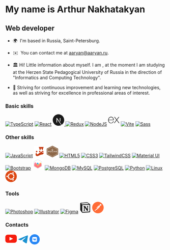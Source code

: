 <h1> My name is Arthur Nakhatakyan</h1>

<h2> Web developer </h2>

- 🌍  I'm based in Russia, Saint-Petersburg.

- ✉️  You can contact me at [aaryan@aaryan.ru](mailto:aaryan@aaryan.ru).

- 🏛️  Hi! Little information about myself. I am <span id="age"></span>, at the moment I am studying at the Herzen State Pedagogical University of Russia in the direction of "Informatics and Computing Technology".

- 🐛 Striving for continuous improvement and learning new technologies, as well as striving for excellence in professional areas of interest.

### Basic skills

<p align="left">
<a href="https://www.typescriptlang.org/" target="_blank" rel="noreferrer"><img src="https://raw.githubusercontent.com/danielcranney/readme-generator/main/public/icons/skills/typescript-colored.svg" width="36" height="36" alt="TypeScript" /></a>
<a href="https://reactjs.org/" target="_blank" rel="noreferrer"><img src="https://raw.githubusercontent.com/danielcranney/readme-generator/main/public/icons/skills/react-colored.svg" width="36" height="36" alt="React" /></a>
<a href="https://nextjs.org/docs" target="_blank" rel="noreferrer"><svg width=36 xmlns="http://www.w3.org/2000/svg" viewBox="0 0 128 128"><path d="M64 0C28.7 0 0 28.7 0 64s28.7 64 64 64c11.2 0 21.7-2.9 30.8-7.9L48.4 55.3v36.6h-6.8V41.8h6.8l50.5 75.8C116.4 106.2 128 86.5 128 64c0-35.3-28.7-64-64-64zm22.1 84.6l-7.5-11.3V41.8h7.5v42.8z" fill="currentColor"/>
</svg>
</a>
<a href="https://redux.js.org/" target="_blank" rel="noreferrer"><img src="https://raw.githubusercontent.com/danielcranney/readme-generator/main/public/icons/skills/redux-colored.svg" width="36" height="36" alt="Redux" /></a>
<a href="https://nodejs.org/en/" target="_blank" rel="noreferrer"><img src="https://raw.githubusercontent.com/danielcranney/readme-generator/main/public/icons/skills/nodejs-colored.svg" width="36" height="36" alt="NodeJS" /></a>
<a href="https://expressjs.com/" target="_blank" rel="noreferrer"><svg xmlns="http://www.w3.org/2000/svg" viewBox="0 0 128 128" width=36><path d="M126.67 98.44c-4.56 1.16-7.38.05-9.91-3.75-5.68-8.51-11.95-16.63-18-24.9-.78-1.07-1.59-2.12-2.6-3.45C89 76 81.85 85.2 75.14 94.77c-2.4 3.42-4.92 4.91-9.4 3.7l26.92-36.13L67.6 29.71c4.31-.84 7.29-.41 9.93 3.45 5.83 8.52 12.26 16.63 18.67 25.21 6.45-8.55 12.8-16.67 18.8-25.11 2.41-3.42 5-4.72 9.33-3.46-3.28 4.35-6.49 8.63-9.72 12.88-4.36 5.73-8.64 11.53-13.16 17.14-1.61 2-1.35 3.3.09 5.19C109.9 76 118.16 87.1 126.67 98.44zM1.33 61.74c.72-3.61 1.2-7.29 2.2-10.83 6-21.43 30.6-30.34 47.5-17.06C60.93 41.64 63.39 52.62 62.9 65H7.1c-.84 22.21 15.15 35.62 35.53 28.78 7.15-2.4 11.36-8 13.47-15 1.07-3.51 2.84-4.06 6.14-3.06-1.69 8.76-5.52 16.08-13.52 20.66-12 6.86-29.13 4.64-38.14-4.89C5.26 85.89 3 78.92 2 71.39c-.15-1.2-.46-2.38-.7-3.57q.03-3.04.03-6.08zm5.87-1.49h50.43c-.33-16.06-10.33-27.47-24-27.57-15-.12-25.78 11.02-26.43 27.57z" fill="currentColor"/></svg></a>
<a href="https://vitejs.dev/" target="_blank" rel="noreferrer"><img src="https://raw.githubusercontent.com/danielcranney/readme-generator/main/public/icons/skills/vite-colored.svg" width="36" height="36" alt="Vite" /></a>
<a href="https://sass-lang.com/" target="_blank" rel="noreferrer"><img src="https://raw.githubusercontent.com/danielcranney/readme-generator/main/public/icons/skills/sass-colored.svg" width="36" height="36" alt="Sass" /></a>
</p>

### Other skills

<p align="left">
<a href="https://developer.mozilla.org/en-US/docs/Web/JavaScript" target="_blank" rel="noreferrer"><img src="https://raw.githubusercontent.com/danielcranney/readme-generator/main/public/icons/skills/javascript-colored.svg" width="36" height="36" alt="JavaScript" /></a>
<a href="https://jestjs.io/" target="_blank" rel="noreferrer"><img src="./assets/jest.svg" width="36" height="36" alt="Jest" /></a>
<a href="https://mochajs.org/" target="_blank" rel="noreferrer"><img src="./assets/mocha.svg" width="36" height="36" alt="Mocha" /></a>
<a href="https://developer.mozilla.org/en-US/docs/Glossary/HTML5" target="_blank" rel="noreferrer"><img src="https://raw.githubusercontent.com/danielcranney/readme-generator/main/public/icons/skills/html5-colored.svg" width="36" height="36" alt="HTML5" /></a>
<a href="https://www.w3.org/TR/CSS/#css" target="_blank" rel="noreferrer"><img src="https://raw.githubusercontent.com/danielcranney/readme-generator/main/public/icons/skills/css3-colored.svg" width="36" height="36" alt="CSS3" /></a>
<a href="https://tailwindcss.com/" target="_blank" rel="noreferrer"><img src="https://raw.githubusercontent.com/danielcranney/readme-generator/main/public/icons/skills/tailwindcss-colored.svg" width="36" height="36" alt="TailwindCSS" /></a>
<a href="https://mui.com/" target="_blank" rel="noreferrer"><img src="https://raw.githubusercontent.com/danielcranney/readme-generator/main/public/icons/skills/materialui-colored.svg" width="36" height="36" alt="Material UI" /></a>
<a href="https://getbootstrap.com/" target="_blank" rel="noreferrer"><img src="https://raw.githubusercontent.com/danielcranney/readme-generator/main/public/icons/skills/bootstrap-colored.svg" width="36" height="36" alt="Bootstrap" /></a>
<a href="https://getbootstrap.com/" target="_blank" rel="noreferrer"><img src="./assets/chartjs-logo.svg" width="36" height="36" alt="Bootstrap" /></a>
<a href="https://www.mongodb.com/" target="_blank" rel="noreferrer"><img src="https://raw.githubusercontent.com/danielcranney/readme-generator/main/public/icons/skills/mongodb-colored.svg" width="36" height="36" alt="MongoDB" /></a>
<a href="https://www.mysql.com/" target="_blank" rel="noreferrer"><img src="https://raw.githubusercontent.com/danielcranney/readme-generator/main/public/icons/skills/mysql-colored.svg" width="36" height="36" alt="MySQL" /></a>
<a href="https://www.postgresql.org/" target="_blank" rel="noreferrer"><img src="https://raw.githubusercontent.com/danielcranney/readme-generator/main/public/icons/skills/postgresql-colored.svg" width="36" height="36" alt="PostgreSQL" /></a>
<a href="https://www.python.org/" target="_blank" rel="noreferrer"><img src="https://raw.githubusercontent.com/danielcranney/readme-generator/main/public/icons/skills/python-colored.svg" width="36" height="36" alt="Python" /></a>
<a href="https://www.linux.org" target="_blank" rel="noreferrer"><img src="https://raw.githubusercontent.com/danielcranney/readme-generator/main/public/icons/skills/linux-colored.svg" width="36" height="36" alt="Linux" /></a>
<a href="https://ubuntu.com/" target="_blank" rel="noreferrer"><img src="./assets/ubuntu.svg" width="36" height="36" alt="Linux" /></a>
</p>

### Tools

<p align="left">
<a href="https://www.adobe.com/uk/products/photoshop.html" target="_blank" rel="noreferrer"><img src="https://raw.githubusercontent.com/danielcranney/readme-generator/main/public/icons/skills/photoshop-colored.svg" width="36" height="36" alt="Photoshop" /></a>
<a href="https://www.adobe.com/uk/products/illustrator.html" target="_blank" rel="noreferrer"><img src="https://raw.githubusercontent.com/danielcranney/readme-generator/main/public/icons/skills/illustrator-colored.svg" width="36" height="36" alt="Illustrator" /></a>
<a href="https://www.figma.com/" target="_blank" rel="noreferrer"><img src="https://raw.githubusercontent.com/danielcranney/readme-generator/main/public/icons/skills/figma-colored.svg" width="36" height="36" alt="Figma" /></a>
<a href="https://notion.notion.site/" target="_blank" rel="noreferrer"><svg width="36" viewBox="0 0 15 15" fill="none" xmlns="http://www.w3.org/2000/svg" fill="currentColor"><path d="M3.25781 3.11684C3.67771 3.45796 3.83523 3.43193 4.62369 3.37933L12.0571 2.93299C12.2147 2.93299 12.0836 2.77571 12.0311 2.74957L10.7965 1.85711C10.56 1.67347 10.2448 1.46315 9.64083 1.51576L2.44308 2.04074C2.18059 2.06677 2.12815 2.19801 2.2327 2.30322L3.25781 3.11684ZM3.7041 4.84917V12.6704C3.7041 13.0907 3.91415 13.248 4.38693 13.222L12.5562 12.7493C13.0292 12.7233 13.0819 12.4341 13.0819 12.0927V4.32397C13.0819 3.98306 12.9508 3.79921 12.6612 3.82545L4.12422 4.32397C3.80918 4.35044 3.7041 4.50803 3.7041 4.84917ZM11.7688 5.26872C11.8212 5.50518 11.7688 5.74142 11.5319 5.76799L11.1383 5.84641V11.6205C10.7965 11.8042 10.4814 11.9092 10.2188 11.9092C9.79835 11.9092 9.69305 11.7779 9.37812 11.3844L6.80345 7.34249V11.2532L7.61816 11.437C7.61816 11.437 7.61816 11.9092 6.96086 11.9092L5.14879 12.0143C5.09615 11.9092 5.14879 11.647 5.33259 11.5944L5.80546 11.4634V6.29276L5.1489 6.24015C5.09625 6.00369 5.22739 5.66278 5.5954 5.63631L7.53935 5.50528L10.2188 9.5998V5.97765L9.53564 5.89924C9.4832 5.61018 9.69305 5.40028 9.95576 5.37425L11.7688 5.26872ZM1.83874 1.33212L9.32557 0.780787C10.245 0.701932 10.4815 0.754753 11.0594 1.17452L13.4492 2.85424C13.8436 3.14309 13.975 3.22173 13.975 3.53661V12.7493C13.975 13.3266 13.7647 13.6681 13.0293 13.7203L4.33492 14.2454C3.78291 14.2717 3.52019 14.193 3.23111 13.8253L1.47116 11.5419C1.1558 11.1216 1.02466 10.8071 1.02466 10.4392V2.25041C1.02466 1.77825 1.23504 1.38441 1.83874 1.33212Z" fill="currentColor"/></svg></a>
<a href="https://www.postman.com/api-documentation-tool/" target="_blank" rel="noreferrer"><img src="./assets/postman.svg"  width="36" height="36" alt="Postman"></a>
</p>

### Contacts

<p align="left"> 
<a href="https://www.youtube.com/@artwebcreator" target="_blank" rel="noreferrer"><svg width=36 viewBox="0 0 461.001 461.001" xml:space="preserve"><path fill="#F61C0D" d="M365.257,67.393H95.744C42.866,67.393,0,110.259,0,163.137v134.728 c0,52.878,42.866,95.744,95.744,95.744h269.513c52.878,0,95.744-42.866,95.744-95.744V163.137C461.001,110.259,418.135,67.393,365.257,67.393z M300.506,237.056l-126.06,60.123c-3.359,1.602-7.239-0.847-7.239-4.568V168.607 c0-3.774,3.982-6.22,7.348-4.514l126.06,63.881C304.363,229.873,304.298,235.248,300.506,237.056z"/></svg></a>
<a href="https://t.me/ArthurNyan" target="_blank" rel="noreferrer"><img src="./assets/telegram.svg" width="32" height="32" alt="Telegram profile" /></a>
<a href="https://vk.com/0netab" target="_blank" rel="noreferrer"><img src="./assets/vk.svg" width="32" height="32" alt="Vk profile" /></a>
</p>

<script>
  const birthday = new Date('2004-03-07');
  const currentDate = new Date();
  const age = Math.floor((currentDate - birthday) / (1000 * 60 * 60 * 24 * 365.25));
  document.getElementById('age').innerHTML = age;
</script>
